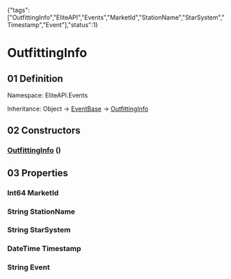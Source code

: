 {"tags":["OutfittingInfo","EliteAPI","Events","MarketId","StationName","StarSystem","Timestamp","Event"],"status":1}

# OutfittingInfo

## 01 Definition

Namespace: <span class='code'>EliteAPI.Events</span>

Inheritance: <span class='code'>Object</span> → <span class='code'>[EventBase](../../EliteAPI/Events/EventBase.html)</span> → <span class='code'>[OutfittingInfo](../../EliteAPI/Events/OutfittingInfo.html)</span>

## 02 Constructors

### <span class='code'>[OutfittingInfo](../../EliteAPI/Events/OutfittingInfo.html)</span> ()

## 03 Properties

### <span class='code'>Int64</span> MarketId

### <span class='code'>String</span> StationName

### <span class='code'>String</span> StarSystem

### <span class='code'>DateTime</span> Timestamp

### <span class='code'>String</span> Event

